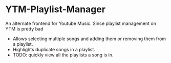# YTM-Playlist-Manager

An alternate frontend for Youtube Music. Since playlist management on YTM is pretty bad


  * Allows selecting multiple songs and adding them or removing them from a playlist.    
  * Highlights duplicate songs in a playlist.   
  * TODO: quickly view all the playlists a song is in.
